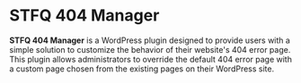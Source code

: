# STFQ 404 Manager
**STFQ 404 Manager** is a WordPress plugin designed to provide users with a simple solution to customize the behavior of their website's 404 error page. This plugin allows administrators to override the default 404 error page with a custom page chosen from the existing pages on their WordPress site.
